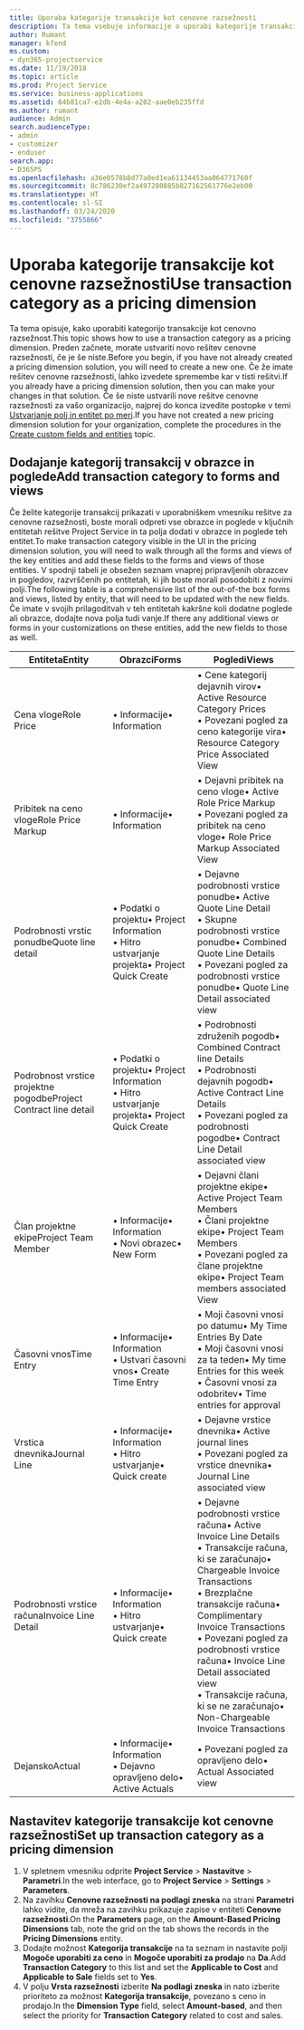```yaml
---
title: Uporaba kategorije transakcije kot cenovne razsežnosti
description: Ta tema vsebuje informacije o uporabi kategorije transakcije kot cenovne razsežnosti.
author: Rumant
manager: kfend
ms.custom:
- dyn365-projectservice
ms.date: 11/19/2018
ms.topic: article
ms.prod: Project Service
ms.service: business-applications
ms.assetid: 64b81ca7-e2db-4e4a-a202-aae0eb235ffd
ms.author: rumant
audience: Admin
search.audienceType:
- admin
- customizer
- enduser
search.app:
- D365PS
ms.openlocfilehash: a36e0578b8d77a0ed1ea61134453aa064771760f
ms.sourcegitcommit: 8c786230ef2a497280885b827162561776e2eb00
ms.translationtype: HT
ms.contentlocale: sl-SI
ms.lasthandoff: 03/24/2020
ms.locfileid: "3755866"
---
```

# <a name="use-transaction-category-as-a-pricing-dimension"></a><span data-ttu-id="54fed-103">Uporaba kategorije transakcije kot cenovne razsežnosti</span><span class="sxs-lookup"><span data-stu-id="54fed-103">Use transaction category as a pricing dimension</span></span>
<span data-ttu-id="54fed-104">Ta tema opisuje, kako uporabiti kategorijo transakcije kot cenovno razsežnost.</span><span class="sxs-lookup"><span data-stu-id="54fed-104">This topic shows how to use a transaction category as a pricing dimension.</span></span> <span data-ttu-id="54fed-105">Preden začnete, morate ustvariti novo rešitev cenovne razsežnosti, če je še niste.</span><span class="sxs-lookup"><span data-stu-id="54fed-105">Before you begin, if you have not already created a pricing dimension solution, you will need to create a new one.</span></span> <span data-ttu-id="54fed-106">Če že imate rešitev cenovne razsežnosti, lahko izvedete spremembe kar v tisti rešitvi.</span><span class="sxs-lookup"><span data-stu-id="54fed-106">If you already have a pricing dimension solution, then you can make your changes in that solution.</span></span> <span data-ttu-id="54fed-107">Če še niste ustvarili nove rešitve cenovne razsežnosti za vašo organizacijo, najprej do konca izvedite postopke v temi [Ustvarjanje polj in entitet po meri](create-custom-fields-entities.md).</span><span class="sxs-lookup"><span data-stu-id="54fed-107">If you have not created a new pricing dimension solution for your organization, complete the procedures in the [Create custom fields and entities](create-custom-fields-entities.md) topic.</span></span>

## <a name="add-transaction-category-to-forms-and-views"></a><span data-ttu-id="54fed-108">Dodajanje kategorij transakcij v obrazce in poglede</span><span class="sxs-lookup"><span data-stu-id="54fed-108">Add transaction category to forms and views</span></span>
<span data-ttu-id="54fed-109">Če želite kategorije transakcij prikazati v uporabniškem vmesniku rešitve za cenovne razsežnosti, boste morali odpreti vse obrazce in poglede v ključnih entitetah rešitve Project Service in ta polja dodati v obrazce in poglede teh entitet.</span><span class="sxs-lookup"><span data-stu-id="54fed-109">To make transaction category visible in the UI in the pricing dimension solution, you will need to walk through all the forms and views of the key entities and add these fields to the forms and views of those entities.</span></span>
<span data-ttu-id="54fed-110">V spodnji tabeli je obsežen seznam vnaprej pripravljenih obrazcev in pogledov, razvrščenih po entitetah, ki jih boste morali posodobiti z novimi polji.</span><span class="sxs-lookup"><span data-stu-id="54fed-110">The following table is a comprehensive list of the out-of-the box forms and views, listed by entity, that will need to be updated with the new fields.</span></span> <span data-ttu-id="54fed-111">Če imate v svojih prilagoditvah v teh entitetah kakršne koli dodatne poglede ali obrazce, dodajte nova polja tudi vanje.</span><span class="sxs-lookup"><span data-stu-id="54fed-111">If there any additional views or forms in your customizations on these entities, add the new fields to those as well.</span></span>

|  <span data-ttu-id="54fed-112">Entiteta</span><span class="sxs-lookup"><span data-stu-id="54fed-112">Entity</span></span>        | <span data-ttu-id="54fed-113">Obrazci</span><span class="sxs-lookup"><span data-stu-id="54fed-113">Forms</span></span>     |<span data-ttu-id="54fed-114">Pogledi</span><span class="sxs-lookup"><span data-stu-id="54fed-114">Views</span></span>        |
| ------------------------------|---------------------------------|----------------------------------|
|  <span data-ttu-id="54fed-115">Cena vloge</span><span class="sxs-lookup"><span data-stu-id="54fed-115">Role Price</span></span>|<span data-ttu-id="54fed-116">• Informacije</span><span class="sxs-lookup"><span data-stu-id="54fed-116">• Information</span></span> |<span data-ttu-id="54fed-117">• Cene kategorij dejavnih virov</span><span class="sxs-lookup"><span data-stu-id="54fed-117">• Active Resource Category Prices</span></span><br> <span data-ttu-id="54fed-118">• Povezani pogled za ceno kategorije vira</span><span class="sxs-lookup"><span data-stu-id="54fed-118">• Resource Category Price Associated View</span></span>|
|  <span data-ttu-id="54fed-119">Pribitek na ceno vloge</span><span class="sxs-lookup"><span data-stu-id="54fed-119">Role Price Markup</span></span>|<span data-ttu-id="54fed-120">• Informacije</span><span class="sxs-lookup"><span data-stu-id="54fed-120">• Information</span></span>|<span data-ttu-id="54fed-121">• Dejavni pribitek na ceno vloge</span><span class="sxs-lookup"><span data-stu-id="54fed-121">• Active Role Price Markup</span></span><br><span data-ttu-id="54fed-122">• Povezani pogled za pribitek na ceno vloge</span><span class="sxs-lookup"><span data-stu-id="54fed-122">• Role Price Markup Associated View</span></span>|
|  <span data-ttu-id="54fed-123">Podrobnosti vrstic ponudbe</span><span class="sxs-lookup"><span data-stu-id="54fed-123">Quote line detail</span></span>|<span data-ttu-id="54fed-124">• Podatki o projektu</span><span class="sxs-lookup"><span data-stu-id="54fed-124">• Project Information</span></span><br><span data-ttu-id="54fed-125">• Hitro ustvarjanje projekta</span><span class="sxs-lookup"><span data-stu-id="54fed-125">• Project Quick Create</span></span>|<span data-ttu-id="54fed-126">• Dejavne podrobnosti vrstice ponudbe</span><span class="sxs-lookup"><span data-stu-id="54fed-126">• Active Quote Line Detail</span></span><br><span data-ttu-id="54fed-127">• Skupne podrobnosti vrstice ponudbe</span><span class="sxs-lookup"><span data-stu-id="54fed-127">• Combined Quote Line Details</span></span><br><span data-ttu-id="54fed-128">• Povezani pogled za podrobnosti vrstice ponudbe</span><span class="sxs-lookup"><span data-stu-id="54fed-128">• Quote Line Detail associated view</span></span>|
|  <span data-ttu-id="54fed-129">Podrobnost vrstice projektne pogodbe</span><span class="sxs-lookup"><span data-stu-id="54fed-129">Project Contract line detail</span></span>|<span data-ttu-id="54fed-130">• Podatki o projektu</span><span class="sxs-lookup"><span data-stu-id="54fed-130">• Project Information</span></span><br><span data-ttu-id="54fed-131">• Hitro ustvarjanje projekta</span><span class="sxs-lookup"><span data-stu-id="54fed-131">• Project Quick Create</span></span>|<span data-ttu-id="54fed-132">• Podrobnosti združenih pogodb</span><span class="sxs-lookup"><span data-stu-id="54fed-132">• Combined Contract line Details</span></span><br><span data-ttu-id="54fed-133">• Podrobnosti dejavnih pogodb</span><span class="sxs-lookup"><span data-stu-id="54fed-133">• Active Contract Line Details</span></span><br><span data-ttu-id="54fed-134">• Povezani pogled za podrobnosti pogodbe</span><span class="sxs-lookup"><span data-stu-id="54fed-134">• Contract Line Detail associated view</span></span>|
|  <span data-ttu-id="54fed-135">Član projektne ekipe</span><span class="sxs-lookup"><span data-stu-id="54fed-135">Project Team Member</span></span>|<span data-ttu-id="54fed-136">• Informacije</span><span class="sxs-lookup"><span data-stu-id="54fed-136">• Information</span></span><br><span data-ttu-id="54fed-137">• Novi obrazec</span><span class="sxs-lookup"><span data-stu-id="54fed-137">• New Form</span></span>|<span data-ttu-id="54fed-138">• Dejavni člani projektne ekipe</span><span class="sxs-lookup"><span data-stu-id="54fed-138">• Active Project Team Members</span></span><br><span data-ttu-id="54fed-139">• Člani projektne ekipe</span><span class="sxs-lookup"><span data-stu-id="54fed-139">• Project Team Members</span></span><br><span data-ttu-id="54fed-140">• Povezani pogled za člane projektne ekipe</span><span class="sxs-lookup"><span data-stu-id="54fed-140">• Project Team members associated View</span></span>|
|  <span data-ttu-id="54fed-141">Časovni vnos</span><span class="sxs-lookup"><span data-stu-id="54fed-141">Time Entry</span></span>|<span data-ttu-id="54fed-142">• Informacije</span><span class="sxs-lookup"><span data-stu-id="54fed-142">• Information</span></span><br><span data-ttu-id="54fed-143">• Ustvari časovni vnos</span><span class="sxs-lookup"><span data-stu-id="54fed-143">• Create Time Entry</span></span>|<span data-ttu-id="54fed-144">• Moji časovni vnosi po datumu</span><span class="sxs-lookup"><span data-stu-id="54fed-144">• My Time Entries By Date</span></span><br><span data-ttu-id="54fed-145">• Moji časovni vnosi za ta teden</span><span class="sxs-lookup"><span data-stu-id="54fed-145">• My time Entries for this week</span></span><br><span data-ttu-id="54fed-146">• Časovni vnosi za odobritev</span><span class="sxs-lookup"><span data-stu-id="54fed-146">• Time entries for approval</span></span>|
|  <span data-ttu-id="54fed-147">Vrstica dnevnika</span><span class="sxs-lookup"><span data-stu-id="54fed-147">Journal Line</span></span>|<span data-ttu-id="54fed-148">• Informacije</span><span class="sxs-lookup"><span data-stu-id="54fed-148">• Information</span></span><br><span data-ttu-id="54fed-149">• Hitro ustvarjanje</span><span class="sxs-lookup"><span data-stu-id="54fed-149">• Quick create</span></span>|<span data-ttu-id="54fed-150">• Dejavne vrstice dnevnika</span><span class="sxs-lookup"><span data-stu-id="54fed-150">• Active journal lines</span></span><br><span data-ttu-id="54fed-151">• Povezani pogled za vrstice dnevnika</span><span class="sxs-lookup"><span data-stu-id="54fed-151">• Journal Line associated view</span></span>|
|  <span data-ttu-id="54fed-152">Podrobnosti vrstice računa</span><span class="sxs-lookup"><span data-stu-id="54fed-152">Invoice Line Detail</span></span>|<span data-ttu-id="54fed-153">• Informacije</span><span class="sxs-lookup"><span data-stu-id="54fed-153">• Information</span></span><br><span data-ttu-id="54fed-154">• Hitro ustvarjanje</span><span class="sxs-lookup"><span data-stu-id="54fed-154">• Quick create</span></span>|<span data-ttu-id="54fed-155">• Dejavne podrobnosti vrstice računa</span><span class="sxs-lookup"><span data-stu-id="54fed-155">• Active Invoice Line Details</span></span><br><span data-ttu-id="54fed-156">• Transakcije računa, ki se zaračunajo</span><span class="sxs-lookup"><span data-stu-id="54fed-156">• Chargeable Invoice Transactions</span></span><br><span data-ttu-id="54fed-157">• Brezplačne transakcije računa</span><span class="sxs-lookup"><span data-stu-id="54fed-157">• Complimentary Invoice Transactions</span></span><br><span data-ttu-id="54fed-158">• Povezani pogled za podrobnosti vrstice računa</span><span class="sxs-lookup"><span data-stu-id="54fed-158">• Invoice Line Detail associated view</span></span><br><span data-ttu-id="54fed-159">• Transakcije računa, ki se ne zaračunajo</span><span class="sxs-lookup"><span data-stu-id="54fed-159">• Non-Chargeable Invoice Transactions</span></span>|
|  <span data-ttu-id="54fed-160">Dejansko</span><span class="sxs-lookup"><span data-stu-id="54fed-160">Actual</span></span>|<span data-ttu-id="54fed-161">• Informacije</span><span class="sxs-lookup"><span data-stu-id="54fed-161">• Information</span></span><br><span data-ttu-id="54fed-162">• Dejavno opravljeno delo</span><span class="sxs-lookup"><span data-stu-id="54fed-162">• Active Actuals</span></span>|<span data-ttu-id="54fed-163">• Povezani pogled za opravljeno delo</span><span class="sxs-lookup"><span data-stu-id="54fed-163">• Actual Associated view</span></span>|

## <a name="set-up-transaction-category-as-a-pricing-dimension"></a><span data-ttu-id="54fed-164">Nastavitev kategorije transakcije kot cenovne razsežnosti</span><span class="sxs-lookup"><span data-stu-id="54fed-164">Set up transaction category as a pricing dimension</span></span>

1. <span data-ttu-id="54fed-165">V spletnem vmesniku odprite **Project Service** > **Nastavitve** > **Parametri**.</span><span class="sxs-lookup"><span data-stu-id="54fed-165">In the web interface, go to **Project Service** > **Settings** > **Parameters**.</span></span> 
2. <span data-ttu-id="54fed-166">Na zavihku **Cenovne razsežnosti na podlagi zneska** na strani **Parametri** lahko vidite, da mreža na zavihku prikazuje zapise v entiteti **Cenovne razsežnosti**.</span><span class="sxs-lookup"><span data-stu-id="54fed-166">On the **Parameters** page, on the **Amount-Based Pricing Dimensions** tab, note the grid on the tab shows the records in the **Pricing Dimensions** entity.</span></span>
3. <span data-ttu-id="54fed-167">Dodajte možnost **Kategorija transakcije** na ta seznam in nastavite polji **Mogoče uporabiti za ceno** in **Mogoče uporabiti za prodajo** na **Da**.</span><span class="sxs-lookup"><span data-stu-id="54fed-167">Add **Transaction Category** to this list and set the **Applicable to Cost** and **Applicable to Sale** fields set to **Yes**.</span></span>
4. <span data-ttu-id="54fed-168">V polju **Vrsta razsežnosti** izberite **Na podlagi zneska** in nato izberite prioriteto za možnost **Kategorija transakcije**, povezano s ceno in prodajo.</span><span class="sxs-lookup"><span data-stu-id="54fed-168">In the **Dimension Type** field, select **Amount-based**, and then select the priority for **Transaction Category** related to cost and sales.</span></span>
